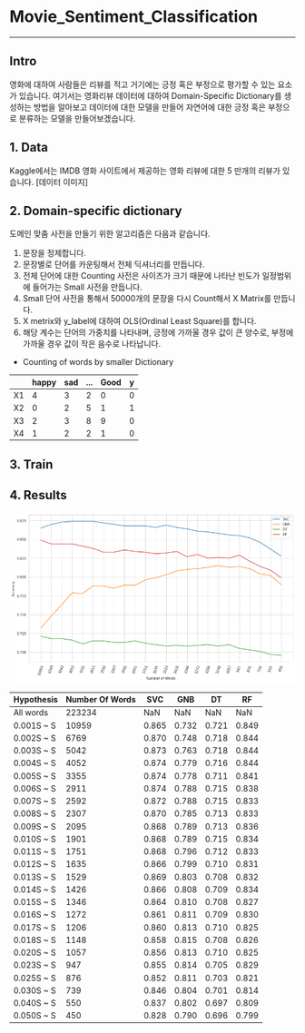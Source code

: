 # Movie_Sentiment_Classification




-----------------------------------------------

## Intro 

영화에 대하여 사람들은 리뷰를 적고 거기에는 긍정 혹은 부정으로 평가할 수 있는 요소가 있습니다. 여기서는 영화리뷰 데이터에 대하여
Domain-Specific Dictionary를 생성하는 방법을 알아보고 데이터에 대한 모델을 만들어 자연어에 대한 긍정 혹은 부정으로 분류하는 모델을
만들어보겠습니다. 

## 1. Data

Kaggle에서는 IMDB 영화 사이트에서 제공하는 영화 리뷰에 대한 5 만개의 리뷰가 있습니다. 
[데이터 이미지]


## 2. Domain-specific dictionary

도메인 맞춤 사전을 만들기 위한 알고리즘은 다음과 같습니다. 

1. 문장을 정제합니다.  
2. 문장별로 단어를 카운팅해서 전체 딕셔너리를 만듭니다. 
3. 전체 단어에 대한 Counting 사전은 사이즈가 크기 때문에 나타난 빈도가 일정범위에 들어가는 Small 사전을 만듭니다. 
4. Small 단어 사전을 통해서 50000개의 문장을 다시 Count해서 X Matrix를 만듭니다. 
5. X metrix와 y_label에 대하여 OLS(Ordinal Least Square)를 합니다. 
6. 해당 계수는 단어의 가중치를 나타내며, 긍정에 가까울 경우 값이 큰 양수로, 부정에 가까울 경우 값이 작은 음수로 나타납니다. 


* Counting of words by smaller Dictionary

|| happy | sad| ... | Good| y|
|---|---|---|---|---| ---|
 X1| 4 |3|2|0|  0
 X2| 0 |2|5|1| 1
 X3| 2 |3|8|9|   0
 X4| 1 |2|2|1| 0
 

## 3. Train 



## 4. Results

![image](Training.png)

|Hypothesis| Number Of Words |SVC | GNB |DT|RF |
|---|---|---|---|---|---|
|All words|223234|NaN|NaN|NaN|NaN| 
|0.001S ~ S|10959|0.865|0.732|0.721|0.849|
|0.002S ~ S|6769|0.870|0.748|0.718|0.844|
|0.003S ~ S|5042|0.873|0.763|0.718|0.844|
|0.004S ~ S|4052|0.874|0.779|0.716|0.844|
|0.005S ~ S|3355|0.874|0.778|0.711|0.841|
|0.006S ~ S|2911|0.874|0.788|0.715|0.838|
|0.007S ~ S|2592|0.872|0.788|0.715|0.833|
|0.008S ~ S|2307|0.870|0.785|0.713|0.833|
|0.009S ~ S|2095|0.868|0.789|0.713|0.836|
|0.010S ~ S|1901|0.868|0.789|0.715|0.834|
|0.011S ~ S|1751|0.868|0.796|0.712|0.833|
|0.012S ~ S|1635|0.866|0.799|0.710|0.831|
|0.013S ~ S|1529|0.869|0.803|0.708|0.832|
|0.014S ~ S|1426|0.866|0.808|0.709|0.834|
|0.015S ~ S|1346|0.864|0.810|0.708|0.827|
|0.016S ~ S|1272|0.861|0.811|0.709|0.830|
|0.017S ~ S|1206|0.860|0.813|0.710|0.825|
|0.018S ~ S|1148|0.858|0.815|0.708|0.826|
|0.020S ~ S|1057|0.856|0.813|0.710|0.825|
|0.023S ~ S|947 |0.855|0.814|0.705|0.829|
|0.025S ~ S|876 |0.852|0.811|0.703|0.821|
|0.030S ~ S|739 |0.846|0.804|0.701|0.814|
|0.040S ~ S|550 |0.837|0.802|0.697|0.809|
|0.050S ~ S|450 |0.828|0.790|0.696|0.799|
